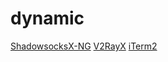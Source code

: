 # dynamic

[ShadowsocksX-NG](https://github.com/qinyuhang/ShadowsocksX-NG-R/releases) 
[V2RayX](https://github.com/Cenmrev/V2RayX/releases) 
[iTerm2](https://www.iterm2.com/downloads.html) 

